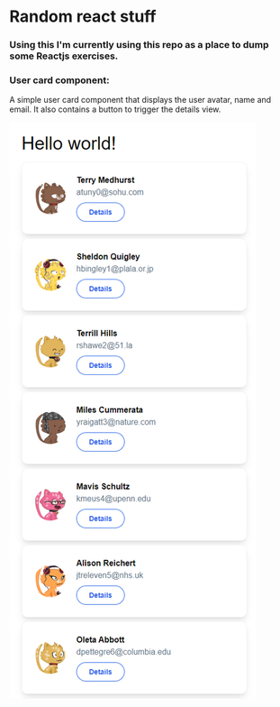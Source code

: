 # Random react stuff

### Using this I'm currently using this repo as a place to dump some Reactjs exercises.

### User card component:
A simple user card component that displays the user avatar, name and email. It also contains a button to trigger the details view.

<img title="UserCard component example" alt="UserCard component example" src="./imgs/user_card.png">